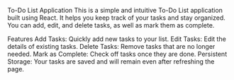 To-Do List Application
This is a simple and intuitive To-Do List application built using React. It helps you keep track of your tasks and stay organized. You can add, edit, and delete tasks, as well as mark them as complete.

Features
Add Tasks: Quickly add new tasks to your list.
Edit Tasks: Edit the details of existing tasks.
Delete Tasks: Remove tasks that are no longer needed.
Mark as Complete: Check off tasks once they are done.
Persistent Storage: Your tasks are saved and will remain even after refreshing the page.
